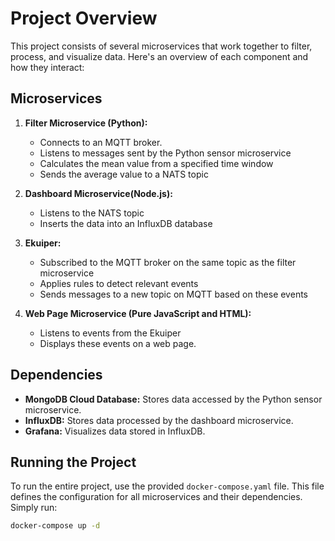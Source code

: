 # Project Overview

This project consists of several microservices that work together to filter, process, and visualize data. Here's an overview of each component and how they interact:

## Microservices

1. **Filter Microservice (Python):**
   - Connects to an MQTT broker.
   - Listens to messages sent by the Python sensor microservice
   - Calculates the mean value from a specified time window
   - Sends the average value to a NATS topic

2. **Dashboard Microservice(Node.js):**
   - Listens to the NATS topic
   - Inserts the data into an InfluxDB database

3. **Ekuiper:**
   - Subscribed to the MQTT broker on the same topic as the filter microservice
   - Applies rules to detect relevant events
   - Sends messages to a new topic on MQTT based on these events

4. **Web Page Microservice (Pure JavaScript and HTML):**
   - Listens to events from the Ekuiper
   - Displays these events on a web page.

## Dependencies

- **MongoDB Cloud Database:** Stores data accessed by the Python sensor microservice.
- **InfluxDB:** Stores data processed by the dashboard microservice.
- **Grafana:** Visualizes data stored in InfluxDB.

## Running the Project

To run the entire project, use the provided `docker-compose.yaml` file. This file defines the configuration for all microservices and their dependencies. Simply run:

```bash
docker-compose up -d
